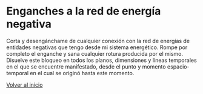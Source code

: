 # Enganches a la red de energía negativa

Corta y desengánchame de cualquier conexión con la red de energías de entidades negativas que tengo desde mi sistema energético. Rompe por completo el enganche y sana cualquier rotura producida por el mismo. Disuelve este bloqueo en todos los planos, dimensiones y líneas temporales en el que se encuentre manifestado, desde el punto y momento espacio-temporal en el cual se originó hasta este momento.

[Volver al inicio](../index.md)
